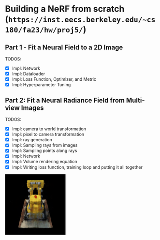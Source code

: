 # Building a NeRF from scratch (`https://inst.eecs.berkeley.edu/~cs180/fa23/hw/proj5/`)

## Part 1 - Fit a Neural Field to a 2D Image

TODOS:

- [x] Impl: Network
- [x] Impl: Dataloader
- [x] Impl: Loss Function, Optimizer, and Metric
- [x] Impl: Hyperparameter Tuning

## Part 2: Fit a Neural Radiance Field from Multi-view Images

TODOS:

- [x] Impl: camera to world transformation
- [x] Impl: pixel to camera transformation
- [x] Impl: ray generation
- [x] Impl: Sampling rays from images
- [x] Impl: Sampling points along rays
- [x] Impl: Network
- [x] Impl: Volume rendering equation
- [x] Impl: Writing loss function, training loop and putting it all together

![Lego NeRF](https://github.com/aviral2004/nerf_from_scratch/blob/main/part2/lego.gif "Lego NeRF")
